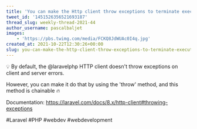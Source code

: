 ```yaml
---
title: 'You can make the Http client throw exceptions to terminate execution on any received errors'
tweet_id: '1451526356521693187'
thread_slug: weekly-thread-2021-44
author_username: pascalbaljet
images:
    - 'https://pbs.twimg.com/media/FCKQ8JdWUAc0I4q.jpg'
created_at: 2021-10-22T12:30:26+00:00
slug: you-can-make-the-http-client-throw-exceptions-to-terminate-execution-on-any-received-errors
---
```

💡 By default, the @laravelphp HTTP client doesn't throw exceptions on client and server errors. 

However, you can make it do that by using the 'throw' method, and this method is chainable 🔥

Documentation: https://laravel.com/docs/8.x/http-client#throwing-exceptions

#Laravel #PHP #webdev #webdevelopment